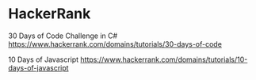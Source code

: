 # HackerRank

30 Days of Code Challenge in C#
https://www.hackerrank.com/domains/tutorials/30-days-of-code

10 Days of Javascript 
https://www.hackerrank.com/domains/tutorials/10-days-of-javascript
